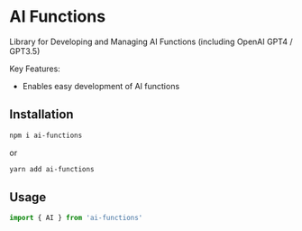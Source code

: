# AI Functions

Library for Developing and Managing AI Functions (including OpenAI GPT4 / GPT3.5)

Key Features: 
- Enables easy development of AI functions

## Installation

```bash
npm i ai-functions
```
or 
```bash
yarn add ai-functions
```

## Usage

```javascript
import { AI } from 'ai-functions'


```